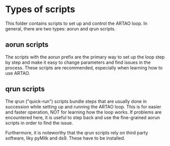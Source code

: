 # Types of scripts

This folder contains scripts to set up and control the ARTAO loop. In general, there are two types: aorun and qrun scripts.

## aorun scripts
The scripts with the aorun prefix are the primary way to set up the loop step by step and make it easy to change parameters and find issues in the process. These scripts are recommended, especially when learning how to use ARTAO.

## qrun scripts
The qrun ("quick-run") scripts bundle steps that are usually done in succession while setting up and running the ARTAO loop. This is for easier and faster operation, NOT for learning how the loop works.
If problems are encountered here, it is useful to step back and use the fine-grained aorun scripts in order to find the issue.

Furthermore, it is noteworthy that the qrun scripts rely on third party software, liky pyMilk and ds9. These have to be installed.
